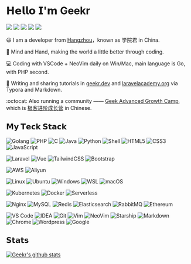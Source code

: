 # 𝗛𝗲𝗹𝗹𝗼 𝗜'𝗺 Geekr

[![](https://img.shields.io/badge/--%23000000?style=flat&logo=github&logoColor=ffffff)](https://github.com/geekr-dev)
[![](https://img.shields.io/badge/--%23000000?style=flat&logo=wechat&logoColor=ffffff)](https://laravel.gstatics.cn/storage/uploads/images/gallery/2021-01/qrcode_for_gh_dfe2959634cf_258.jpg)
[![](https://img.shields.io/badge/--%23000000?style=flat&logo=twitter&logoColor=ffffff)](https://twitter.com/xueyuanjun)
[![](https://img.shields.io/badge/--%23000000?style=flat&logo=zhihu&logoColor=ffffff)](https://www.zhihu.com/people/xueyuanjun)
[![](https://img.shields.io/badge/--%23000000?style=flat&logo=rss&logoColor=ffffff)](https://geekr.dev/feed)

:smiley: I am a developer from [Hangzhou](https://en.wikipedia.org/wiki/Hangzhou)，known as 学院君 in China.

:dart: Mind and Hand, making the world a little better through coding.

:computer: Coding with VSCode + NeoVim daily on Win/Mac, main language is Go, with PHP second.

:pencil: Writing and sharing tutorials in [geekr.dev](https://geekr.dev) and [laravelacademy.org](https://laravelacademy.org) via Typora and Markdown.

:octocat: Also running a community —— [Geek Advanced Growth Camp](https://wx.zsxq.com/dweb2/index/group/28514114485181), which is [极客进阶成长营](https://wx.zsxq.com/dweb2/index/group/28514114485181) in Chinese.

## 𝗠𝘆 𝗧𝗲𝗰𝗸 𝗦𝘁𝗮𝗰𝗸

![Golang](https://img.shields.io/badge/-Golang-%2329BEB0?style=flat-square&logo=go&logoColor=ffffff)
![PHP](https://img.shields.io/badge/PHP-777BB4?style=flat-square&logo=php&logoColor=white)
![C](https://img.shields.io/badge/C-00599C?style=flat-square&logo=c&logoColor=white)
![Java](https://img.shields.io/badge/Java-ED8B00?style=flat-square&logo=java&logoColor=white)
![Python](https://img.shields.io/badge/Python-3776AB?style=flat-square&logo=python&logoColor=white)
![Shell](https://img.shields.io/badge/Shell-121011?style=flat-square&logo=gnu-bash&logoColor=white)
![HTML5](https://img.shields.io/badge/-HTML5-%23E44D27?style=flat-square&logo=html5&logoColor=ffffff)
![CSS3](https://img.shields.io/badge/-CSS3-%231572B6?style=flat-square&logo=css3)
![JavaScript](https://img.shields.io/badge/-JavaScript-%23F7DF1C?style=flat-square&logo=javascript&logoColor=000000&labelColor=%23F7DF1C&color=%23FFCE5A)

![Laravel](https://img.shields.io/badge/Laravel-FF2D20?style=flat-square&logo=laravel&logoColor=white)
![Vue](https://img.shields.io/badge/Vue.js-35495E?style=flat-square&logo=vue.js&logoColor=4FC08D)
![TailwindCSS](https://img.shields.io/badge/Tailwind_CSS-38B2AC?style=flat-square&logo=tailwind-css&logoColor=white)
![Bootstrap](https://img.shields.io/badge/Bootstrap-563D7C?style=flat-square&logo=bootstrap&logoColor=white)

![AWS](https://img.shields.io/badge/-AWS-%23232F3E?style=flat-square&logo=amazon-aws&logoColor=ffffff)
![Aliyun](https://img.shields.io/badge/Alibaba_Cloud-FF6A00?style=flat-square&logo=alibabacloud&logoColor=white)

![Linux](https://img.shields.io/badge/-Linux-%23FCC624?style=flat-square&logo=linux&logoColor=%23ffffff)
![Ubuntu](https://img.shields.io/badge/Ubuntu-E95420?style=flat-square&logo=ubuntu&logoColor=white)
![Windows](https://img.shields.io/badge/Windows-0078D6?style=flat-square&logo=windows&logoColor=white)
![WSL](https://img.shields.io/badge/WSL-0a97f5?style=flat-square&logo=linux&logoColor=white)
![macOS](https://img.shields.io/badge/mac%20os-000000?style=flat-square&logo=apple&logoColor=white)

![Kubernetes](https://img.shields.io/badge/-Kubernetes-%23326ce5?style=flat-square&logo=kubernetes&logoColor=ffffff)
![Docker](https://img.shields.io/badge/-Docker-%232496ED?style=flat-square&logo=docker&logoColor=ffffff)
![Serverless](https://img.shields.io/badge/-Serverless-%23FD5750?style=flat-square&logo=serverless&logoColor=ffffff)

![Nginx](https://img.shields.io/badge/-Nginx-%23269539?style=flat-square&logo=nginx&logoColor=ffffff)
![MySQL](https://img.shields.io/badge/-MySQL-%234479A1?style=flat-square&logo=mysql&logoColor=ffffff)
![Redis](https://img.shields.io/badge/-Redis-%23DC382D?style=flat-square&logo=redis&logoColor=ffffff)
![Elasticsearch](https://img.shields.io/badge/-Elasticsearch-%23005571?style=flat-square&logo=elasticsearch&logoColor=ffffff)
![RabbitMQ](https://img.shields.io/badge/rabbitmq-%23FF6600.svg?&style=flat-square&logo=rabbitmq&logoColor=white)
![Ethereum](https://img.shields.io/badge/Ethereum-3C3C3D?style=flat-square&logo=Ethereum&logoColor=white)

![VS Code](https://img.shields.io/badge/-VSCode-%23007ACC?style=flat-square&logo=visual-studio-code&logoColor=%23ffffff)
![IDEA](https://img.shields.io/badge/-IDEA-%23000000?style=flat-square&logo=IntelliJ-IDEA&logoColor=%23ffffff)
![Git](https://img.shields.io/badge/-Git-%23F05032?style=flat-square&logo=git&logoColor=%23ffffff)
![Vim](https://img.shields.io/badge/-Vim-%23019733?style=flat-square&logo=vim&logoColor=%23ffffff)
![NeoVim](https://img.shields.io/badge/NeoVim-%2357A143.svg?&style=flat-square&logo=neovim&logoColor=white)
![Starship](https://img.shields.io/badge/starship-DD0B78?style=flat-square&logo=starship&logoColor=white)
![Markdown](https://img.shields.io/badge/Markdown-000000?style=flat-square&logo=markdown&logoColor=white)
![Chrome](https://img.shields.io/badge/-Chrome-%234285F4?style=flat-square&logo=google-chrome&logoColor=%23ffffff)
![Wordpress](https://img.shields.io/badge/Wordpress-21759B?style=flat-square&logo=wordpress&logoColor=white)
![Google](	https://img.shields.io/badge/Google-4285F4?logo=google&logoColor=fff&style=flat-square)

## 𝗦𝘁𝗮𝘁𝘀

[![Geekr's github stats](https://github-readme-stats-gray-kappa.vercel.app/api?username=geekr-dev&count_private=true&show_icons=true)](https://geekr.dev)

<!--
**geekr-dev/geekr-dev** is a ✨ _special_ ✨ repository because its `README.md` (this file) appears on your GitHub profile.

Here are some ideas to get you started:

- 🔭 I’m currently working on ...
- 🌱 I’m currently learning ...
- 👯 I’m looking to collaborate on ...
- 🤔 I’m looking for help with ...
- 💬 Ask me about ...
- 📫 How to reach me: ...
- 😄 Pronouns: ...
- ⚡ Fun fact: ...
-->

